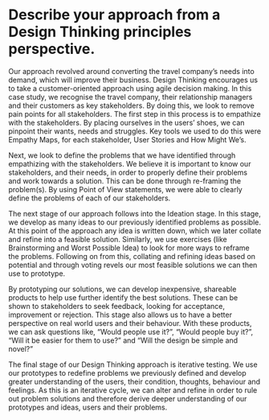 <h1> Describe your approach from a Design Thinking principles perspective. </h1>

Our approach revolved around converting the travel company’s needs into demand, which will improve their business. 
Design Thinking encourages us to take a customer-oriented approach using agile decision making. 
In this case study, we recognise the travel company, their relationship managers and their customers as key stakeholders. 
By doing this, we look to remove pain points for all stakeholders. 
The first step in this process is to empathize with the stakeholders. 
By placing ourselves in the users’ shoes, we can pinpoint their wants, needs and struggles. 
Key tools we used to do this were Empathy Maps, for each stakeholder, User Stories and How Might We’s.

Next, we look to define the problems that we have identified through empathizing with the stakeholders. 
We believe it is important to know our stakeholders, and their needs, in order to properly define their problems and work towards a solution. 
This can be done through re-framing the problem(s). 
By using Point of View statements, we were able to clearly define the problems of each of our stakeholders. 

The next stage of our approach follows into the Ideation stage. 
In this stage, we develop as many ideas to our previously identified problems as possible. 
At this point of the approach any idea is written down, which we later collate and refine into a feasible solution. 
Similarly, we use exercises (like Brainstorming and Worst Possible Idea) to look for more ways to reframe the problems. 
Following on from this, collating and refining ideas based on potential and through voting revels our most feasible solutions we can then use to prototype.

By prototyping our solutions, we can develop inexpensive, shareable products to help use further identify the best solutions. 
These can be shown to stakeholders to seek feedback, looking for acceptance, improvement or rejection. 
This stage also allows us to have a better perspective on real world users and their behaviour. 
With these products, we can ask questions like, “Would people use it?”, “Would people buy it?”, “Will it be easier for them to use?” and “Will the design be simple and novel?” 

The final stage of our Design Thinking approach is iterative testing. 
We use our prototypes to redefine problems we previously defined and develop greater understanding of the users, their condition, thoughts, behaviour and feelings. 
As this is an iterative cycle, we can alter and refine in order to rule out problem solutions and therefore derive deeper understanding of our prototypes and ideas, users and their problems.
